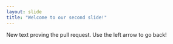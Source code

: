 ```yaml
---
layout: slide
title: "Welcome to our second slide!"
---
```

New text proving the pull request.
Use the left arrow to go back!